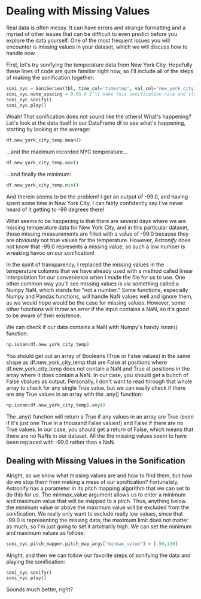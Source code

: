 # Dealing with Missing Values

Real data is often messy. It can have errors and strange formatting and a myriad of other issues that can be difficult to even predict before you explore the data yourself. One of the most frequent issues you will encounter is missing values in your dataset, which we will discuss how to handle now.

First, let's try sonifying the temperature data from New York City. Hopefully these lines of code are quite familiar right now, so I'll include all of the steps of making the sonification together:


~~~python
soni_nyc = SoniSeries(tbl, time_col='timestep', val_col='new_york_city_temp')
soni_nyc.note_spacing = 0.05 # I'll make this sonification nice and slow so we can hear it
soni_nyc.sonify()
soni_nyc.play()
~~~

Woah! That sonification does not sound like the others! What's happening? Let's look at the data itself in our DataFrame df to see what's happening, starting by looking at the average:

~~~python
df.new_york_city_temp.mean()
~~~

...and the maximum recorded NYC temperature...

~~~python
df.new_york_city_temp.max()
~~~

...and finally the minimum:

~~~python
df.new_york_city_temp.min()
~~~

And therein seems to be the problem! I get an output of -99.0, and having spent some time in New York City, I can fairly confidently say I've never heard of it getting to -99 degrees there!

What seems to be happening is that there are several days where we are missing temperature data for New York City, and in this particular dataset, those missing measurements are filled with a value of -99.0 because they are obviously not true values for the temperature. However, *Astronify* does not know that -99.0 represents a missing value, so such a low number is wreaking havoc on our sonification!

In the spirit of transparency, I replaced the missing values in the temperature columns that we have already used with a method called linear interpolation for our convenience when I made the file for us to use. One other common way you'll see missing values is via something called a Numpy NaN, which stands for "not a number." Some functions, especially Numpy and Pandas functions, will handle NaN values well and ignore them, as we would hope would be the case for missing values. However, some other functions will throw an error if the input contains a NaN, so it's good to be aware of their existence.

We can check if our data contains a NaN with Numpy's handy isnan() function:

~~~python
np.isnan(df.new_york_city_temp)
~~~

You should get out an array of Booleans (True or False values) in the same shape as df.new_york_city_temp that are False at positions where df.new_york_city_temp does not contain a NaN and True at positions in the array where it does contain a NaN. In our case, you should get a bunch of False vbalues as output. Personally, I don't want to read through that whole array to check for any single True value, but we can easily check if there are any True values in an array with the .any() function:

~~~python
np.isnan(df.new_york_city_temp).any()
~~~

The .any() function will return a True if any values in an array are True (even if it's just one True in a thousand False values!) and False if there are no True values. In our case, you should get a return of False, which means that there are no NaNs in our dataset. All the the missing values seem to have been replaced with -99.0 rather than a NaN.

## Dealing with Missing Values in the Sonification

Alright, so we know what missing values are and how to find them, but how do we stop them from making a mess of our sonification? Fortunately, Astronify has a parameter in its pitch mapping algorithm that we can set to do this for us. The minmax_value argument allows us to enter a minimum and maximum value that will be mapped to a pitch. Thus, anything below the minimum value or above the maximum value will be excluded from the sonification. We really only want to exclude really low values, since that -99.0 is representing the missing data; the maximum limit does not matter as much, so I'm just going to set it arbitrarily high. We can set the minimum and maximum values as folloes:

~~~python
soni_nyc.pitch_mapper.pitch_map_args["minmax_value"] = [-50,130]
~~~

Alright, and then we can follow our favorite steps of sonifying the data and playing the sonification:

~~~python
soni_nyc.sonify()
soni_nyc.play()
~~~

Sounds much better, right?